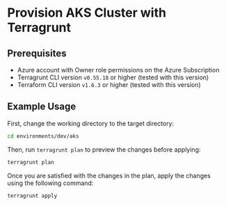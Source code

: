 # Provision AKS Cluster with Terragrunt

## Prerequisites

- Azure account with Owner role permissions on the Azure Subscription
- Terragrunt CLI version `v0.55.18` or higher (tested with this version)
- Terraform CLI version `v1.6.3` or higher (tested with this version)

## Example Usage

First, change the working directory to the target directory:

```bash
cd environments/dev/aks
```

Then, run `terragrunt plan` to preview the changes before applying:

```bash
terragrunt plan
```

Once you are satisfied with the changes in the plan, apply the changes using the following command:

```bash
terragrunt apply
```
